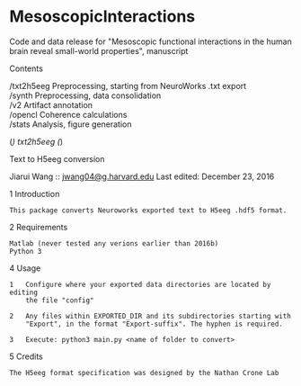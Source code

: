 # MesoscopicInteractions
Code and data release for "Mesoscopic functional interactions in the human brain reveal small-world properties", manuscript

Contents

/txt2h5eeg  Preprocessing, starting from NeuroWorks .txt export  
/synth      Preprocessing, data consolidation  
/v2         Artifact annotation  
/opencl     Coherence calculations  
/stats      Analysis, figure generation  



(*)    txt2h5eeg    (*)

Text to H5eeg conversion


Jiarui Wang :: jwang04@g.harvard.edu
Last edited: December 23, 2016


1   Introduction

    This package converts Neuroworks exported text to H5eeg .hdf5 format.


2   Requirements

    Matlab (never tested any verions earlier than 2016b)
    Python 3


4   Usage

    1   Configure where your exported data directories are located by editing
        the file "config"

    2   Any files within EXPORTED_DIR and its subdirectories starting with
        "Export", in the format "Export-suffix". The hyphen is required.

    3   Execute: python3 main.py <name of folder to convert>


5   Credits

    The H5eeg format specification was designed by the Nathan Crone Lab
